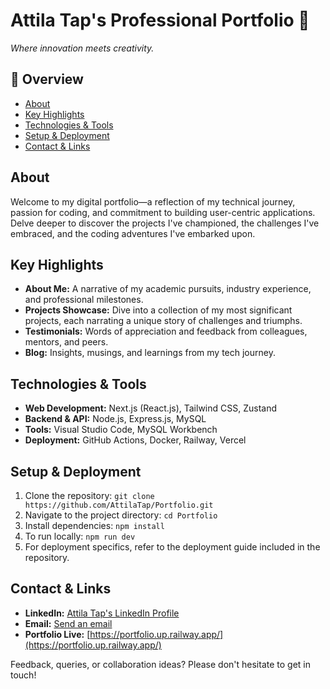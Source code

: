 # Attila Tap's Professional Portfolio :briefcase:

_Where innovation meets creativity._

## :bookmark_tabs: Overview

- [About](#about)
- [Key Highlights](#key-highlights)
- [Technologies & Tools](#technologies--tools)
- [Setup & Deployment](#setup--deployment)
- [Contact & Links](#contact--links)

## About

Welcome to my digital portfolio—a reflection of my technical journey, passion for coding, and commitment to building user-centric applications. Delve deeper to discover the projects I've championed, the challenges I've embraced, and the coding adventures I've embarked upon.

## Key Highlights

- **About Me:** A narrative of my academic pursuits, industry experience, and professional milestones.
- **Projects Showcase:** Dive into a collection of my most significant projects, each narrating a unique story of challenges and triumphs.
- **Testimonials:** Words of appreciation and feedback from colleagues, mentors, and peers.
- **Blog:** Insights, musings, and learnings from my tech journey.

## Technologies & Tools

- **Web Development:** Next.js (React.js), Tailwind CSS, Zustand
- **Backend & API:** Node.js, Express.js, MySQL
- **Tools:** Visual Studio Code, MySQL Workbench
- **Deployment:** GitHub Actions, Docker, Railway, Vercel

## Setup & Deployment

1. Clone the repository: `git clone https://github.com/AttilaTap/Portfolio.git`
2. Navigate to the project directory: `cd Portfolio`
3. Install dependencies: `npm install`
4. To run locally: `npm run dev`
5. For deployment specifics, refer to the deployment guide included in the repository.

## Contact & Links

- **LinkedIn:** [Attila Tap's LinkedIn Profile](https://www.linkedin.com/in/attilatap/)
- **Email:** [Send an email](mailto:attila.tap@email.com)
- **Portfolio Live:** [https://portfolio.up.railway.app/](https://portfolio.up.railway.app/)

Feedback, queries, or collaboration ideas? Please don't hesitate to get in touch!